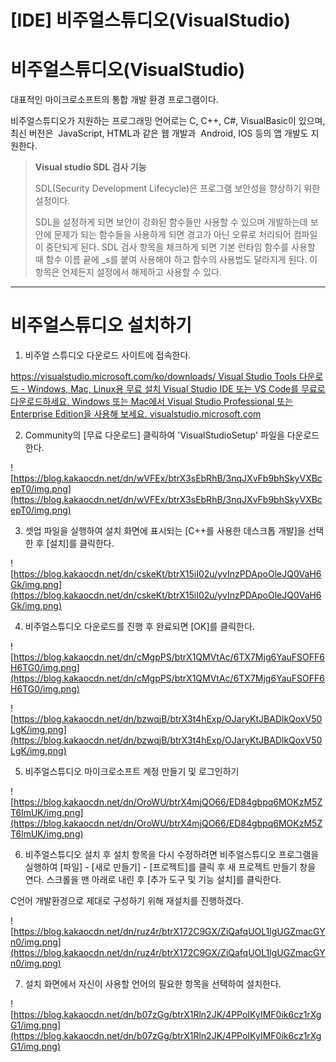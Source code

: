 # [IDE] 비주얼스튜디오(VisualStudio)

# **비주얼스튜디오(VisualStudio)**

대표적인 마이크로소프트의 통합 개발 환경 프로그램이다.

비주얼스튜디오가 지원하는 프로그래밍 언어로는 C, C++, C#, VisualBasic이 있으며, 최신 버전은  JavaScript, HTML과 같은 웹 개발과  Android, IOS 등의 앱 개발도 지원한다.

> **Visual studio SDL 검사 기능**
> 
> 
> SDL(Security Development Lifecycle)은 프로그램 보안성을 향상하기 위한 설정이다.
> 
> SDL을 설정하게 되면 보안이 강화된 함수들만 사용할 수 있으며 개발하는데 보안에 문제가 되는 함수들을 사용하게 되면 경고가 아닌 오류로 처리되어 컴파일이 중단되게 된다. SDL 검사 항목을 체크하게 되면 기본 런타임 함수를 사용할 때 함수 이름 끝에 _s를 붙여 사용해야 하고 함수의 사용법도 달라지게 된다. 이 항목은 언제든지 설정에서 해제하고 사용할 수 있다.
> 

---

# **비주얼스튜디오 설치하기**

1. 비주얼 스튜디오 다운로드 사이트에 접속한다.

[https://visualstudio.microsoft.com/ko/downloads/
Visual Studio Tools 다운로드 - Windows, Mac, Linux용 무료 설치
Visual Studio IDE 또는 VS Code를 무료로 다운로드하세요. Windows 또는 Mac에서 Visual Studio Professional 또는 Enterprise Edition을 사용해 보세요.
visualstudio.microsoft.com](https://visualstudio.microsoft.com/ko/downloads/)

2. Community의 [무료 다운로드] 클릭하여 'VisualStudioSetup' 파일을 다운로드한다.

![https://blog.kakaocdn.net/dn/wVFEx/btrX3sEbRhB/3nqJXvFb9bhSkyVXBcepT0/img.png](https://blog.kakaocdn.net/dn/wVFEx/btrX3sEbRhB/3nqJXvFb9bhSkyVXBcepT0/img.png)

3. 셋업 파일을 실행하여 설치 화면에 표시되는 [C++를 사용한 데스크톱 개발]을 선택한 후 [설치]를 클릭한다.

![https://blog.kakaocdn.net/dn/cskeKt/btrX15iI02u/yvInzPDApoOleJQ0VaH6Gk/img.png](https://blog.kakaocdn.net/dn/cskeKt/btrX15iI02u/yvInzPDApoOleJQ0VaH6Gk/img.png)

4. 비주얼스튜디오 다운로드를 진행 후 완료되면 [OK]를 클릭한다.

![https://blog.kakaocdn.net/dn/cMgpPS/btrX1QMVtAc/6TX7Mjg6YauFSOFF6H6TG0/img.png](https://blog.kakaocdn.net/dn/cMgpPS/btrX1QMVtAc/6TX7Mjg6YauFSOFF6H6TG0/img.png)

![https://blog.kakaocdn.net/dn/bzwqjB/btrX3t4hExp/OJaryKtJBADlkQoxV50LgK/img.png](https://blog.kakaocdn.net/dn/bzwqjB/btrX3t4hExp/OJaryKtJBADlkQoxV50LgK/img.png)

5. 비주얼스튜디오 마이크로소프트 계정 만들기 및 로그인하기

![https://blog.kakaocdn.net/dn/OroWU/btrX4mjQO66/ED84gbpq6MOKzM5ZT6lmUK/img.png](https://blog.kakaocdn.net/dn/OroWU/btrX4mjQO66/ED84gbpq6MOKzM5ZT6lmUK/img.png)

6. 비주얼스튜디오 설치 후 설치 항목을 다시 수정하려면 비주얼스튜디오 프로그램을 실행하여 [파일] - [새로 만들기] - [프로젝트]를 클릭 후 새 프로젝트 만들기 창을 연다. 스크롤을 맨 아래로 내린 후 [추가 도구 및 기능 설치]를 클릭한다.

C언어 개발환경으로 제대로 구성하기 위해 재설치를 진행하겠다.

![https://blog.kakaocdn.net/dn/ruz4r/btrX172C9GX/ZiQafqUOL1lgUGZmacGYn0/img.png](https://blog.kakaocdn.net/dn/ruz4r/btrX172C9GX/ZiQafqUOL1lgUGZmacGYn0/img.png)

7. 설치 화면에서 자신이 사용할 언어의 필요한 항목을 선택하여 설치한다.

![https://blog.kakaocdn.net/dn/b07zGg/btrX1Rln2JK/4PPoIKyIMF0ik6cz1rXgG1/img.png](https://blog.kakaocdn.net/dn/b07zGg/btrX1Rln2JK/4PPoIKyIMF0ik6cz1rXgG1/img.png)